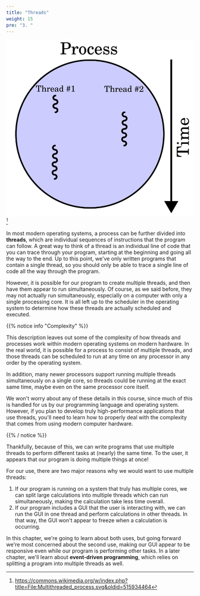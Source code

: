 ```yaml
---
title: "Threads"
weight: 15
pre: "3. "
---
```

![Thread](/images/10/thread.svg)[^1]

[^1]: https://commons.wikimedia.org/w/index.php?title=File:Multithreaded_process.svg&oldid=515934464

In most modern operating systems, a process can be further divided into **threads**, which are individual sequences of instructions that the program can follow. A great way to think of a thread is an individual line of code that you can trace through your program, starting at the beginning and going all the way to the end. Up to this point, we've only written programs that contain a single thread, so you should only be able to trace a single line of code all the way through the program. 

However, it is possible for our program to create multiple threads, and then have them appear to run simultaneously. Of course, as we said before, they may not actually run simultaneously, especially on a computer with only a single processing core. It is all left up to the scheduler in the operating system to determine how these threads are actually scheduled and executed. 

{{% notice info "Complexity" %}}

This description leaves out some of the complexity of how threads and processes work within modern operating systems on modern hardware. In the real world, it is possible for a process to consist of multiple threads, and those threads can be scheduled to run at any time on any processor in any order by the operating system.

In addition, many newer processors support running multiple threads simultaneously on a single core, so threads could be running at the exact same time, maybe even on the same processor core itself.

We won't worry about any of these details in this course, since much of this is handled for us by our programming language and operating system. However, if you plan to develop truly high-performance applications that use threads, you'll need to learn how to properly deal with the complexity that comes from using modern computer hardware.

{{% / notice %}}

Thankfully, because of this, we can write programs that use multiple threads to perform different tasks at (nearly) the same time. To the user, it appears that our program is doing multiple things at once!

For our use, there are two major reasons why we would want to use multiple threads:

1. If our program is running on a system that truly has multiple cores, we can split large calculations into multiple threads which can run simultaneously, making the calculation take less time overall.
2. If our program includes a GUI that the user is interacting with, we can run the GUI in one thread and perform calculations in other threads. In that way, the GUI won't appear to freeze when a calculation is occurring. 

In this chapter, we're going to learn about both uses, but going forward we're most concerned about the second use, making our GUI appear to be responsive even while our program is performing other tasks. In a later chapter, we'll learn about **event-driven programming**, which relies on splitting a program into multiple threads as well.
